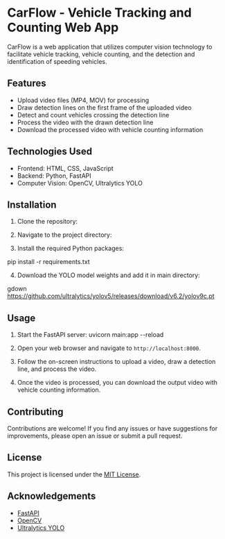 # CarFlow - Vehicle Tracking and Counting Web App

CarFlow is a web application that utilizes computer vision technology to facilitate vehicle tracking, vehicle counting, and the detection and identification of speeding vehicles.

## Features

- Upload video files (MP4, MOV) for processing
- Draw detection lines on the first frame of the uploaded video
- Detect and count vehicles crossing the detection line
- Process the video with the drawn detection line
- Download the processed video with vehicle counting information

## Technologies Used

- Frontend: HTML, CSS, JavaScript
- Backend: Python, FastAPI
- Computer Vision: OpenCV, Ultralytics YOLO

## Installation

1. Clone the repository:

2. Navigate to the project directory:

3. Install the required Python packages: 

pip install -r requirements.txt

4. Download the YOLO model weights and add it in main directory:

gdown https://github.com/ultralytics/yolov5/releases/download/v6.2/yolov9c.pt

## Usage

1. Start the FastAPI server: uvicorn main:app --reload

2. Open your web browser and navigate to `http://localhost:8000`.

3. Follow the on-screen instructions to upload a video, draw a detection line, and process the video.

4. Once the video is processed, you can download the output video with vehicle counting information.

## Contributing

Contributions are welcome! If you find any issues or have suggestions for improvements, please open an issue or submit a pull request.

## License

This project is licensed under the [MIT License](LICENSE).

## Acknowledgements

- [FastAPI](https://fastapi.tiangolo.com/)
- [OpenCV](https://opencv.org/)
- [Ultralytics YOLO](https://github.com/ultralytics/ultralytics)
